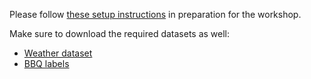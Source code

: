 <!-- If the setup instructions need to change, please file an issue here: https://github.com/carpentries-incubator/deep-learning-intro -->
Please follow [these setup instructions](https://carpentries-incubator.github.io/deep-learning-intro/index.html) in preparation for the workshop.

Make sure to download the required datasets as well:
- [Weather dataset](https://zenodo.org/record/5071376/files/weather_prediction_dataset_light.csv?download=1)
- [BBQ labels](https://zenodo.org/record/4980359/files/weather_prediction_bbq_labels.csv?download=1)
